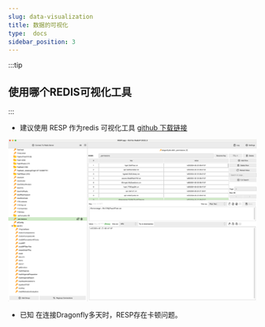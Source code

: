 ```yaml
---
slug: data-visualization
title: 数据的可视化
type:  docs
sidebar_position: 3
---
```


:::tip
##  使用哪个REDIS可视化工具
:::

- 建议使用 RESP 作为redis 可视化工具   [github 下载链接](https://github.com/RedisInsight/RedisDesktopManager)   

 ![RESP](image-2.png)
- 已知 在连接Dragonfly多天时，RESP存在卡顿问题。

